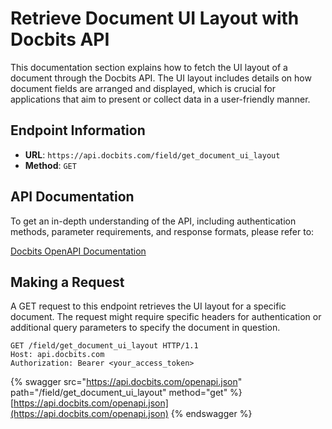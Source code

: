 # Retrieve Document UI Layout with Docbits API

This documentation section explains how to fetch the UI layout of a document through the Docbits API. The UI layout includes details on how document fields are arranged and displayed, which is crucial for applications that aim to present or collect data in a user-friendly manner.

## Endpoint Information

- **URL**: `https://api.docbits.com/field/get_document_ui_layout`
- **Method**: `GET`

## API Documentation

To get an in-depth understanding of the API, including authentication methods, parameter requirements, and response formats, please refer to:

[Docbits OpenAPI Documentation](https://api.docbits.com/openapi.json)

## Making a Request

A GET request to this endpoint retrieves the UI layout for a specific document. The request might require specific headers for authentication or additional query parameters to specify the document in question.

```http
GET /field/get_document_ui_layout HTTP/1.1
Host: api.docbits.com
Authorization: Bearer <your_access_token>
```

{% swagger src="https://api.docbits.com/openapi.json" path="/field/get_document_ui_layout" method="get" %}
[https://api.docbits.com/openapi.json](https://api.docbits.com/openapi.json)
{% endswagger %}
